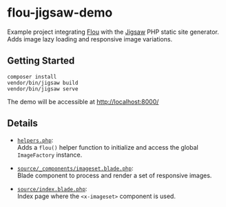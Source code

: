 # flou-jigsaw-demo

Example project integrating [Flou](https://github.com/pboivin/flou) with the [Jigsaw](https://github.com/tighten/jigsaw) PHP static site generator. Adds image lazy loading and responsive image variations.


## Getting Started

```
composer install
vendor/bin/jigsaw build
vendor/bin/jigsaw serve 
```

The demo will be accessible at [http://localhost:8000/](http://localhost:8000/)


## Details

- [`helpers.php`](./helpers.php): <br>Adds a `flou()` helper function to initialize and access the global `ImageFactory` instance.

- [`source/_components/imageset.blade.php`](./source/_components/imageset.blade.php): <br>Blade component to process and render a set of responsive images.

- [`source/index.blade.php`](./source/index.blade.php): <br>Index page where the `<x-imageset>` component is used.
